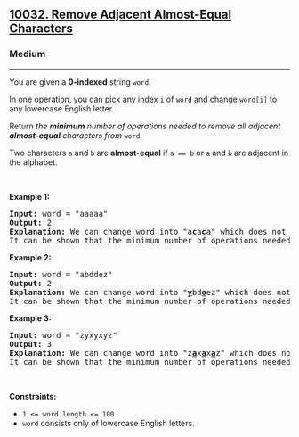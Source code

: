 <h2><a href="https://leetcode.com/problems/remove-adjacent-almost-equal-characters/">10032. Remove Adjacent Almost-Equal Characters</a></h2><h3>Medium</h3><hr><div><p>You are given a <strong>0-indexed</strong> string <code>word</code>.</p>

<p>In one operation, you can pick any index <code>i</code> of <code>word</code> and change <code>word[i]</code> to any lowercase English letter.</p>

<p>Return <em>the <strong>minimum</strong> number of operations needed to remove all adjacent <strong>almost-equal</strong> characters from</em> <code>word</code>.</p>

<p>Two characters <code>a</code> and <code>b</code> are <strong>almost-equal</strong> if <code>a == b</code> or <code>a</code> and <code>b</code> are adjacent in the alphabet.</p>

<p>&nbsp;</p>
<p><strong class="example">Example 1:</strong></p>

<pre><strong>Input:</strong> word = "aaaaa"
<strong>Output:</strong> 2
<strong>Explanation:</strong> We can change word into "a<strong><u>c</u></strong>a<u><strong>c</strong></u>a" which does not have any adjacent almost-equal characters.
It can be shown that the minimum number of operations needed to remove all adjacent almost-equal characters from word is 2.
</pre>

<p><strong class="example">Example 2:</strong></p>

<pre><strong>Input:</strong> word = "abddez"
<strong>Output:</strong> 2
<strong>Explanation:</strong> We can change word into "<strong><u>y</u></strong>bd<u><strong>o</strong></u>ez" which does not have any adjacent almost-equal characters.
It can be shown that the minimum number of operations needed to remove all adjacent almost-equal characters from word is 2.</pre>

<p><strong class="example">Example 3:</strong></p>

<pre><strong>Input:</strong> word = "zyxyxyz"
<strong>Output:</strong> 3
<strong>Explanation:</strong> We can change word into "z<u><strong>a</strong></u>x<u><strong>a</strong></u>x<strong><u>a</u></strong>z" which does not have any adjacent almost-equal characters. 
It can be shown that the minimum number of operations needed to remove all adjacent almost-equal characters from word is 3.
</pre>

<p>&nbsp;</p>
<p><strong>Constraints:</strong></p>

<ul>
	<li><code>1 &lt;= word.length &lt;= 100</code></li>
	<li><code>word</code> consists only of lowercase English letters.</li>
</ul>
</div>